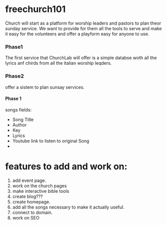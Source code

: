 # freechurch101

Church will start as a platform for worship leaders and pastors to plan theor sunday service.
We want to provide for them all the tools to serve and make it easy for the volunteers and offer a playform easy for anyone to use.
### Phase1
The first service that ChurchLab will offer is a simple databse woth all the lyrics anf chirds from all the italian worship leqders.
### Phase2
offer a sistem to plan sunsay services.



#### Phase 1
songs fields:
- Song Title
- Author
- Key
- Lyrics
- Youtube link to listen to original Song
- 






# features to add and work on:
1. add event page.
2. work on the church pages
3. make interactive bible tools
4. create blog???
5. create homepage.
6. add all the songs necessary to make it actually useful.
7. connect to domain.
8. work on SEO

